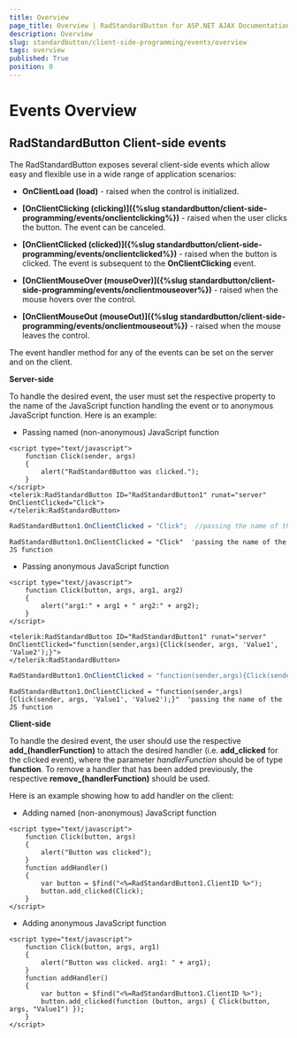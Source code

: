 ```yaml
---
title: Overview
page_title: Overview | RadStandardButton for ASP.NET AJAX Documentation
description: Overview
slug: standardbutton/client-side-programming/events/overview
tags: overview
published: True
position: 0
---
```


# Events Overview

## RadStandardButton Client-side events

The RadStandardButton exposes several client-side events which allow easy and flexible use in a wide range of application scenarios:

* **OnClientLoad (load)** - raised when the control is initialized.

* **[OnClientClicking (clicking)]({%slug standardbutton/client-side-programming/events/onclientclicking%})** - raised when the user clicks the button. The event can be canceled.

* **[OnClientClicked (clicked)]({%slug standardbutton/client-side-programming/events/onclientclicked%})** - raised when the button is clicked. The event is subsequent to the **OnClientClicking** event.

* **[OnClientMouseOver (mouseOver)]({%slug standardbutton/client-side-programming/events/onclientmouseover%})** - raised when the mouse hovers over the control.

* **[OnClientMouseOut (mouseOut)]({%slug standardbutton/client-side-programming/events/onclientmouseout%})** - raised when the mouse leaves the control.

The event handler method for any of the events can be set on the server and on the client.

**Server-side**

To handle the desired event, the user must set the respective property to the name of the JavaScript function handling the event or to anonymous JavaScript function. Here is an example:

* Passing named (non-anonymous) JavaScript function

````ASP.NET
<script type="text/javascript">
	function Click(sender, args)
	{
		alert("RadStandardButton was clicked.");
	}
</script>
<telerik:RadStandardButton ID="RadStandardButton1" runat="server" OnClientClicked="Click">
</telerik:RadStandardButton>
````

````C#
RadStandardButton1.OnClientClicked = "Click";  //passing the name of the JS function
````
````VB
RadStandardButton1.OnClientClicked = "Click"  'passing the name of the JS function
````


* Passing anonymous JavaScript function

````ASP.NET
<script type="text/javascript">
	function Click(button, args, arg1, arg2)
	{
		alert("arg1:" + arg1 + " arg2:" + arg2);
	}
</script>

<telerik:RadStandardButton ID="RadStandardButton1" runat="server" OnClientClicked="function(sender,args){Click(sender, args, 'Value1', 'Value2');}">
</telerik:RadStandardButton>
````

````C#
RadStandardButton1.OnClientClicked = "function(sender,args){Click(sender, args, 'Value1', 'Value2');}"; //passing the name of the JS function
````
````VB
RadStandardButton1.OnClientClicked = "function(sender,args){Click(sender, args, 'Value1', 'Value2');}"  'passing the name of the JS function
````

**Client-side**

To handle the desired event, the user should use the respective **add_<eventName>(handlerFunction)** to attach the desired handler (i.e. **add_clicked** for the clicked event), where the parameter *handlerFunction* should be of type **function**. To remove a handler that has been added previously, the respective **remove_<eventName>(handlerFunction)** should be used.

Here is an example showing how to add handler on the client:

* Adding named (non-anonymous) JavaScript function

````ASP.NET
<script type="text/javascript">
	function Click(button, args)
	{
		alert("Button was clicked");
	}
	function addHandler()
	{
		var button = $find("<%=RadStandardButton1.ClientID %>");
		button.add_clicked(Click);
	}
</script>
````

* Adding anonymous JavaScript function

````ASP.NET
<script type="text/javascript">
	function Click(button, args, arg1)
	{
		alert("Button was clicked. arg1: " + arg1);
	}
	function addHandler()
	{
		var button = $find("<%=RadStandardButton1.ClientID %>");
		button.add_clicked(function (button, args) { Click(button, args, "Value1") });
	}
</script>
````


